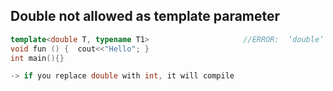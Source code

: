 ## Double not allowed as template parameter
```c++
template<double T, typename T1>                     //ERROR:  ‘double’ is not a valid type for a template non-type parameter
void fun () {  cout<<"Hello"; }
int main(){}

-> if you replace double with int, it will compile
```

##
